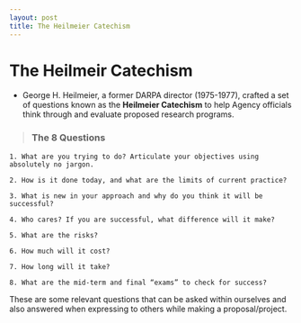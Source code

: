 ```yaml
---
layout: post
title: The Heilmeier Catechism
---
```


# The Heilmeir Catechism

- George H. Heilmeier, a former DARPA director (1975-1977), crafted a set of questions known as the **Heilmeier Catechism** 
to help Agency officials think through and evaluate proposed research programs.

> ### The 8 Questions

    1. What are you trying to do? Articulate your objectives using absolutely no jargon.
    
    2. How is it done today, and what are the limits of current practice?
    
    3. What is new in your approach and why do you think it will be successful?
    
    4. Who cares? If you are successful, what difference will it make?
    
    5. What are the risks?
    
    6. How much will it cost?
    
    7. How long will it take?
    
    8. What are the mid-term and final “exams” to check for success?

These are some relevant questions that can be asked within ourselves and also answered  when expressing to others while 
making a proposal/project.
